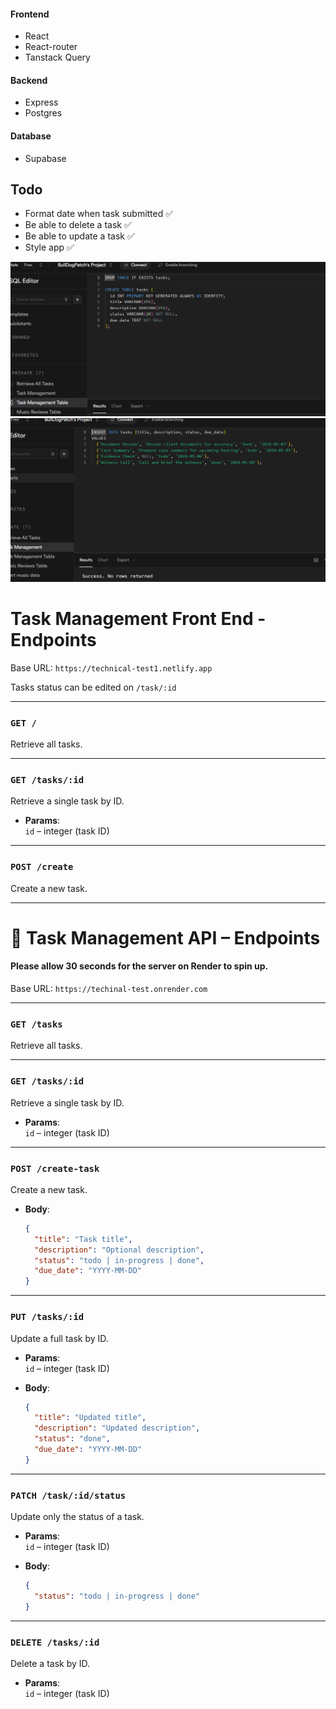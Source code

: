 #### Frontend

- React
- React-router
- Tanstack Query

#### Backend

- Express
- Postgres

#### Database

- Supabase

## Todo

- Format date when task submitted ✅
- Be able to delete a task ✅
- Be able to update a task ✅
- Style app ✅

![create task table](image-1.png)
![insert date](image.png)

# Task Management Front End - Endpoints

Base URL: `https://technical-test1.netlify.app`

Tasks status can be edited on `/task/:id`

---

### `GET /`

Retrieve all tasks.

---

### `GET /tasks/:id`

Retrieve a single task by ID.

- **Params**:  
  `id` – integer (task ID)

---

### `POST /create`

Create a new task.

---

# 📘 Task Management API – Endpoints

#### Please allow 30 seconds for the server on Render to spin up.

Base URL: `https://techinal-test.onrender.com`

---

### `GET /tasks`

Retrieve all tasks.

---

### `GET /tasks/:id`

Retrieve a single task by ID.

- **Params**:  
  `id` – integer (task ID)

---

### `POST /create-task`

Create a new task.

- **Body**:
  ```json
  {
    "title": "Task title",
    "description": "Optional description",
    "status": "todo | in-progress | done",
    "due_date": "YYYY-MM-DD"
  }
  ```

---

### `PUT /tasks/:id`

Update a full task by ID.

- **Params**:  
  `id` – integer (task ID)

- **Body**:
  ```json
  {
    "title": "Updated title",
    "description": "Updated description",
    "status": "done",
    "due_date": "YYYY-MM-DD"
  }
  ```

---

### `PATCH /task/:id/status`

Update only the status of a task.

- **Params**:  
  `id` – integer (task ID)

- **Body**:
  ```json
  {
    "status": "todo | in-progress | done"
  }
  ```

---

### `DELETE /tasks/:id`

Delete a task by ID.

- **Params**:  
  `id` – integer (task ID)
